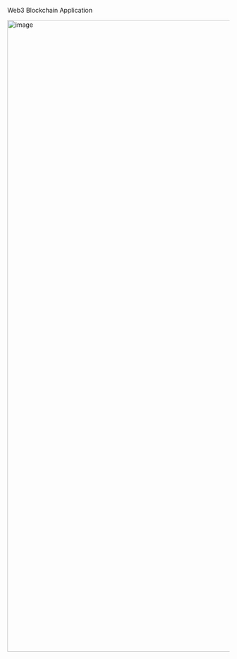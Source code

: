 Web3 Blockchain Application

<img width="1431" alt="image" src="https://user-images.githubusercontent.com/68787237/184682365-49ad12ea-3eaa-49fe-9800-e2f7a4ccce79.png">
